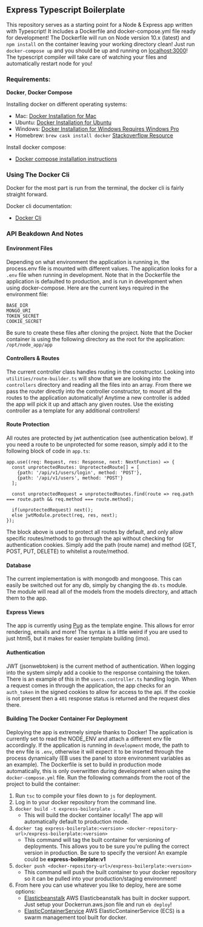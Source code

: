 ## Express Typescript Boilerplate

This repository serves as a starting point for a Node & Express app written with Typescript! It includes a Dockerfile and docker-compose.yml file ready for development! The Dockerfile will run on Node version 10.x (latest) and `npm install` on the container leaving your working directory clean! Just run `docker-compose up` and you should be up and running on [localhost:3000](http://localhost:3000)! The typescript compiler will take care of watching your files and automatically restart node for you!

### Requirements:

**Docker**, **Docker Compose**

Installing docker on different operating systems:
- Mac: [Docker Installation for Mac](https://docs.docker.com/docker-for-mac/install/)
- Ubuntu: [Docker Installation for Ubuntu](https://docs.docker.com/install/linux/docker-ce/ubuntu/)
- Windows: [Docker Installation for Windows Requires Windows Pro](https://docs.docker.com/docker-for-windows/install/)
- Homebrew: `brew cask install docker` [Stackoverflow Resource](https://stackoverflow.com/questions/40523307/brew-install-docker-does-not-include-docker-engine)

Install docker compose:
- [Docker compose installation instructions](https://docs.docker.com/compose/install/)

### Using The Docker Cli

Docker for the most part is run from the terminal, the docker cli is fairly straight forward.

Docker cli documentation:
- [Docker Cli](https://docs.docker.com/engine/reference/commandline/cli/)

### API Beakdown And Notes

#### Environment Files

Depending on what environment the application is running in, the process.env file is mounted with different values. The application looks for a `.env` file when running in development. Note that in the Dockerfile the application is defaulted to production, and is run in development when using docker-compose. Here are the current keys required in the environment file:

```
BASE_DIR
MONGO_URI
TOKEN_SECRET
COOKIE_SECRET
```

Be sure to create these files after cloning the project. Note that the Docker container is using the following directory as the root for the application: `/opt/node_app/app`

#### Controllers & Routes

The current controller class handles routing in the constructor. Looking into `utilities/route-builder.ts` will show that we are looking into the `controllers` directory and reading all the files into an array. From there we pass the router directly into the controller constructor, to mount all the routes to the application automatically! Anytime a new controller is added the app will pick it up and attach any given routes. Use the existing controller as a template for any additional controllers!

#### Route Protection

All routes are protected by jwt authentication (see authentication below). If you need a route to be unprotected for some reason, simply add it to the following block of code in `app.ts`:

```
app.use((req: Request, res: Response, next: NextFunction) => {
  const unprotectedRoutes: UnprotectedRoute[] = [
    {path: '/api/v1/users/login', method: 'POST'},
    {path: '/api/v1/users', method: 'POST'}
  ];

  const unprotectedRequest = unprotectedRoutes.find(route => req.path === route.path && req.method === route.method);

  if(unprotectedRequest) next();
  else jwtModule.protect(req, res, next);
});
```

The block above is used to protect all routes by default, and only allow specific routes/methods to go through the api without checking for authentication cookies. Simply add the path (route name) and method (GET, POST, PUT, DELETE) to whitelist a route/method.

#### Database

The current implementation is with mongodb and mongoose. This can easily be switched out for any db, simply by changing the `db.ts` module. The module will read all of the models from the models directory, and attach them to the app.

#### Express Views

The app is currently using [Pug](https://github.com/pugjs/pug) as the template engine. This allows for error rendering, emails and more! The syntax is a little weird if you are used to just html5, but it makes for easier template building (imo).

#### Authentication

JWT (jsonwebtoken) is the current method of authentication. When logging into the system simply add a cookie to the response containing the token. There is an example of this in the `users.controller.ts` handling login. When a request comes in through the application, the app checks for an `auth_token` in the signed cookies to allow for access to the api. If the cookie is not present then a `401` response status is returned and the request dies there.

#### Building The Docker Container For Deployment

Deploying the app is extremely simple thanks to Docker! The application is currently set to read the NODE_ENV and attach a different env file accordingly. If the application is running in `development` mode, the path to the env file is `.env`, otherwise it will expect it to be inserted through the process dynamically (EB uses the panel to store environment variables as an example). The Dockerfile is set to build in production mode automatically, this is only overwritten during development when using the `docker-compose.yml` file. Run the following commands from the root of the project to build the container:

1. Run `tsc` to compile your files down to `js` for deployment.
2. Log in to your docker repository from the command line.
3. `docker build -t express-boilerplate .`
    - This will build the docker container locally! The app will automatically default to production mode.
4. `docker tag express-boilerplate:<version> <docker-repository-url>/express-boilerplate:<version>`
    - This command will tag the built container for versioning of deployments. This allows you to be sure you're pulling the correct version in production. Be sure to specify the version! An example could be **express-boilerplate:v1**
5. `docker push <docker-repository-url>/express-boilerplate:<version>`
    - This command will push the built container to your docker repository so it can be pulled into your production/staging environment!
6. From here you can use whatever you like to deploy, here are some options:
    - [Elasticbeanstalk](https://aws.amazon.com/elasticbeanstalk/) AWS Elasticbeanstalk has built in docker support. Just setup your Dockerrun.aws.json file and run `eb deploy`!
    - [ElasticContainerService](https://aws.amazon.com/ecs/) AWS ElasticContainerService (ECS) is a swarm management tool built for docker.

